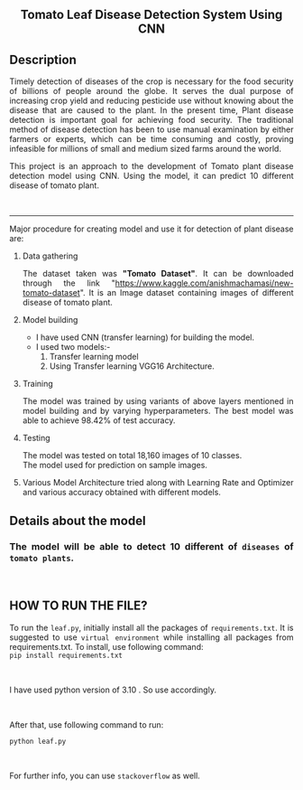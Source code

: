 <div align="center">

## Tomato Leaf Disease Detection System Using CNN

<!-- ### <a href="https://plant49-ai.herokuapp.com/" target="_blank">https://plant49-ai.herokuapp.com/</a> -->

<!-- ## <img src="./Assets/web.gif" alt="demo"/> -->

 </div>
<div align="justify">

## Description

Timely detection of diseases of the crop is necessary for the food security of billions of people around the globe. It serves the dual purpose of increasing crop yield and reducing pesticide use without knowing about the disease that are caused to the plant. In the present time, Plant disease detection is important goal for achieving food security. The traditional method of disease detection has been to use manual examination by either farmers or experts, which can be time consuming and costly, proving infeasible for millions of small and medium sized farms around the world.

This project is an approach to the development of Tomato plant disease detection model using CNN. Using the model, it can predict 10 different disease of tomato plant.

<br>
<hr>

Major procedure for creating model and use it for detection of plant disease are:

1. Data gathering

   The dataset taken was **"Tomato Dataset"**. It can be downloaded through the link "https://www.kaggle.com/anishmachamasi/new-tomato-dataset". It is an Image dataset containing images of different disease of tomato plant.

2. Model building

   - I have used CNN (transfer learning) for building the model.
   - I used two models:-
     1. Transfer learning model
     2. Using Transfer learning VGG16 Architecture.

3. Training

   The model was trained by using variants of above layers mentioned in model building and by varying hyperparameters. The best model was able to achieve 98.42% of test accuracy.

4. Testing

   The model was tested on total 18,160 images of 10 classes.<br/>
   The model used for prediction on sample images.

5. Various Model Architecture tried along with Learning Rate and Optimizer and various accuracy obtained with different models.

## Details about the model

### The model will be able to detect 10 different of `diseases` of `tomato plants`.

<BR>

## HOW TO RUN THE FILE?

To run the `leaf.py`, initially install all the packages of `requirements.txt`. It is suggested to use `virtual environment` while installing all packages from requirements.txt. To install, use following command:
<br>
`pip install requirements.txt`

<br>

I have used python version of 3.10 . So use accordingly.

<br>

After that, use following command to run:

`python leaf.py`

<br>

For further info, you can use `stackoverflow` as well.

</div>
